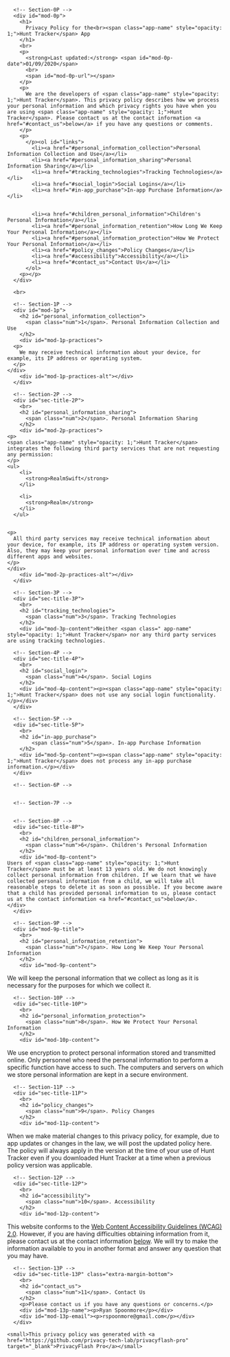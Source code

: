 <html lang="en-US">
<meta name="viewport" content="width=device-width, initial-scale=1, shrink-to-fit=no"></meta>
<title>Privacy Policy for the <span class="app-name"></span> Mobile app </title>

      <!-- Section-0P -->
      <div id="mod-0p">
        <h1>
          Privacy Policy for the<br><span class="app-name" style="opacity: 1;">Hunt Tracker</span> App
        </h1>
        <br>
        <p>
          <strong>Last updated:</strong> <span id="mod-0p-date">01/09/2020</span>
          <br>
          <span id="mod-0p-url"></span>
        </p>
        <p>
          We are the developers of <span class="app-name" style="opacity: 1;">Hunt Tracker</span>. This privacy policy describes how we process your personal information and which privacy rights you have when you are using <span class="app-name" style="opacity: 1;">Hunt Tracker</span>. Please contact us at the contact information <a href="#contact_us">below</a> if you have any questions or comments.
        </p>
        <p>
          </p><ol id="links">
            <li><a href="#personal_information_collection">Personal Information Collection and Use</a></li>
            <li><a href="#personal_information_sharing">Personal Information Sharing</a></li>
            <li><a href="#tracking_technologies">Tracking Technologies</a></li>
            <li><a href="#social_login">Social Logins</a></li>
            <li><a href="#in-app_purchase">In-app Purchase Information</a></li>
            
            
            <li><a href="#children_personal_information">Children's Personal Information</a></li>
            <li><a href="#personal_information_retention">How Long We Keep Your Personal Information</a></li>
            <li><a href="#personal_information_protection">How We Protect Your Personal Information</a></li>
            <li><a href="#policy_changes">Policy Changes</a></li>
            <li><a href="#accessibility">Accessibility</a></li>
            <li><a href="#contact_us">Contact Us</a></li>
          </ol>
        <p></p>
      </div>

      <br>

      <!-- Section-1P -->
      <div id="mod-1p">
        <h2 id="personal_information_collection">
          <span class="num">1</span>. Personal Information Collection and Use
        </h2>
        <div id="mod-1p-practices">
      <p>
        We may receive technical information about your device, for example, its IP address or operating system.
      </p>
    </div>
        <div id="mod-1p-practices-alt"></div>
      </div>

      <!-- Section-2P -->
      <div id="sec-title-2P">
        <br>
        <h2 id="personal_information_sharing">
          <span class="num">2</span>. Personal Information Sharing
        </h2>
        <div id="mod-2p-practices">
    <p>
    <span class="app-name" style="opacity: 1;">Hunt Tracker</span> integrates the following third party services that are not requesting any permission:
    </p>
    <ul>
        <li>
          <strong>RealmSwift</strong>
        </li>
      
        <li>
          <strong>Realm</strong>
        </li>
      </ul>
  
    
    <p>
      All third party services may receive technical information about your device, for example, its IP address or operating system version. Also, they may keep your personal information over time and across different apps and websites.
    </p>
    </div>
        <div id="mod-2p-practices-alt"></div>
      </div>

      <!-- Section-3P -->
      <div id="sec-title-3P">
        <br>
        <h2 id="tracking_technologies">
          <span class="num">3</span>. Tracking Technologies
        </h2>
        <div id="mod-3p-content">Neither <span class=" app-name" style="opacity: 1;">Hunt Tracker</span> nor any third party services are using tracking technologies.
  </div>
      </div>

      <!-- Section-4P -->
      <div id="sec-title-4P">
        <br>
        <h2 id="social_login">
          <span class="num">4</span>. Social Logins
        </h2>
        <div id="mod-4p-content"><p><span class="app-name" style="opacity: 1;">Hunt Tracker</span> does not use any social login functionality. </p></div>
      </div>

      <!-- Section-5P -->
      <div id="sec-title-5P">
        <br>
        <h2 id="in-app_purchase">
            <span class="num">5</span>. In-app Purchase Information
        </h2>
        <div id="mod-5p-content"><p><span class="app-name" style="opacity: 1;">Hunt Tracker</span> does not process any in-app purchase information.</p></div>
      </div>

      <!-- Section-6P -->
      

      <!-- Section-7P -->
      

      <!-- Section-8P -->
      <div id="sec-title-8P">
        <br>
        <h2 id="children_personal_information">
          <span class="num">6</span>. Children's Personal Information
        </h2>
        <div id="mod-8p-content">
    Users of <span class="app-name" style="opacity: 1;">Hunt Tracker</span> must be at least 13 years old. We do not knowingly collect personal information from children. If we learn that we have collected personal information from a child, we will take all reasonable steps to delete it as soon as possible. If you become aware that a child has provided personal information to us, please contact us at the contact information <a href="#contact_us">below</a>.
    </div>
      </div>

      <!-- Section-9P -->
      <div id="mod-9p-title">
        <br>
        <h2 id="personal_information_retention">
          <span class="num">7</span>. How Long We Keep Your Personal Information
        </h2>
        <div id="mod-9p-content">
  <p>We will keep the personal information that we collect as long as it is necessary for the purposes for which we collect it.</p>
  </div>
      </div>

      <!-- Section-10P -->
      <div id="sec-title-10P">
        <br>
        <h2 id="personal_information_protection">
          <span class="num">8</span>. How We Protect Your Personal Information
        </h2>
        <div id="mod-10p-content">
  <p>We use encryption to protect personal information stored and transmitted online. Only personnel who need the personal information to perform a specific function have access to such. The computers and servers on which we store personal information are kept in a secure environment.</p>
  </div>
      </div>

      <!-- Section-11P -->
      <div id="sec-title-11P">
        <br>
        <h2 id="policy_changes">
          <span class="num">9</span>. Policy Changes
        </h2>
        <div id="mod-11p-content">
  <p>When we make material changes to this privacy policy, for example, due to app updates or changes in the law, we will post the updated policy here. The policy will always apply in the version at the time of your use of <span class="app-name" style="opacity: 1;">Hunt Tracker</span> even if you downloaded <span class="app-name" style="opacity: 1;">Hunt Tracker</span> at a time when a previous policy version was applicable.</p>
  </div>
      </div>

      <!-- Section-12P -->
      <div id="sec-title-12P">
        <br>
        <h2 id="accessibility">
          <span class="num">10</span>. Accessibility
        </h2>
        <div id="mod-12p-content">
  <p>This website conforms to the <a href="https://www.w3.org/TR/WCAG20/" target="_blank">Web Content Accessibility Guidelines (WCAG) 2.0</a>. However, if you are having difficulties obtaining information from it, please contact us at the contact information <a href="#contact_us">below</a>. We will try to make the information available to you in another format and answer any question that you may have.</p>
  </div>
      </div>

      <!-- Section-13P -->
      <div id="sec-title-13P" class="extra-margin-bottom">
        <br>
        <h2 id="contact_us">
          <span class="num">11</span>. Contact Us
        </h2>
        <p>Please contact us if you have any questions or concerns.</p>
        <div id="mod-13p-name"><p>Ryan Spoonmore</p></div>
        <div id="mod-13p-email"><p>rspoonmore@gmail.com</p></div>
      </div>

    <small>This privacy policy was generated with <a href="https://github.com/privacy-tech-lab/privacyflash-pro" target="_blank">PrivacyFlash Pro</a></small>
</html>

